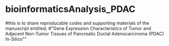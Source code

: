 # bioinformaticsAnalysis_PDAC
#this is to share reproducable codes and supporting materials of the manuscript entitled;
#"Gene Expression Characteristics of Tumor and Adjacent Non-Tumor Tissues of Pancreatic Ductal Adenocarcinoma (PDAC) In-Silico""
